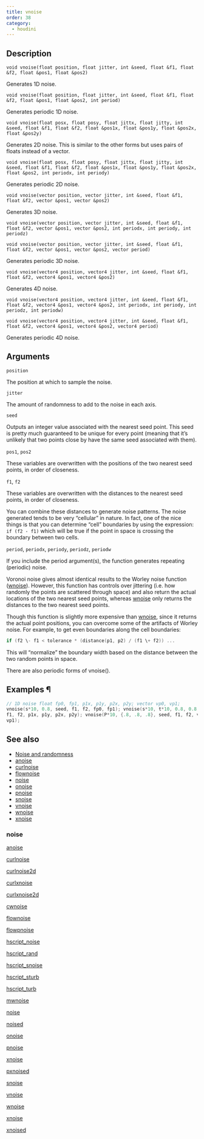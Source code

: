 ```yaml
---
title: vnoise
order: 38
category:
  - houdini
---
```


## Description

`void vnoise(float position, float jitter, int &seed, float &f1, float &f2, float &pos1, float &pos2)`

Generates 1D noise.

`void vnoise(float position, float jitter, int &seed, float &f1, float &f2, float &pos1, float &pos2, int period)`

Generates periodic 1D noise.

`void vnoise(float posx, float posy, float jittx, float jitty, int &seed, float &f1, float &f2, float &pos1x, float &pos1y, float &pos2x, float &pos2y)`

Generates 2D noise. This is similar to the other forms but uses pairs of
floats instead of a vector.

`void vnoise(float posx, float posy, float jittx, float jitty, int &seed, float &f1, float &f2, float &pos1x, float &pos1y, float &pos2x, float &pos2, int periodx, int periody)`

Generates periodic 2D noise.

`void vnoise(vector position, vector jitter, int &seed, float &f1, float &f2, vector &pos1, vector &pos2)`

Generates 3D noise.

`void vnoise(vector position, vector jitter, int &seed, float &f1, float &f2, vector &pos1, vector &pos2, int periodx, int periody, int periodz)`

`void vnoise(vector position, vector jitter, int &seed, float &f1, float &f2, vector &pos1, vector &pos2, vector period)`

Generates periodic 3D noise.

`void vnoise(vector4 position, vector4 jitter, int &seed, float &f1, float &f2, vector4 &pos1, vector4 &pos2)`

Generates 4D noise.

`void vnoise(vector4 position, vector4 jitter, int &seed, float &f1, float &f2, vector4 &pos1, vector4 &pos2, int periodx, int periody, int periodz, int periodw)`

`void vnoise(vector4 position, vector4 jitter, int &seed, float &f1, float &f2, vector4 &pos1, vector4 &pos2, vector4 period)`

Generates periodic 4D noise.

## Arguments

`position`

The position at which to sample the noise.

`jitter`

The amount of randomness to add to the noise in each axis.

`seed`

Outputs an integer value associated with the nearest seed point. This seed is
pretty much guaranteed to be unique for every point (meaning that it’s
unlikely that two points close by have the same seed associated with them).

`pos1`, `pos2`

These variables are overwritten with the positions of the two nearest seed
points, in order of closeness.

`f1`, `f2`

These variables are overwritten with the distances to the nearest seed points,
in order of closeness.

You can combine these distances to generate noise patterns. The noise
generated tends to be very “cellular” in nature. In fact, one of the nice
things is that you can determine “cell” boundaries by using the expression:
`if (f2 - f1)` which will be true if the point in space is crossing the
boundary between two cells.

`period`, `periodx`, `periody`, `periodz`, `periodw`

If you include the period argument(s), the function generates repeating
(periodic) noise.

Voronoi noise gives almost identical results to the Worley noise function
([wnoise](wnoise.html "Generates Worley (cellular) noise.")). However, this
function has controls over jittering (i.e. how randomly the points are
scattered through space) and also return the actual locations of the two
nearest seed points, whereas [wnoise](wnoise.html "Generates Worley
(cellular) noise.") only returns the distances to the two nearest seed
points.

Though this function is slightly more expensive than [wnoise](wnoise.html "Generates Worley (cellular) noise."), since it returns the actual point
positions, you can overcome some of the artifacts of Worley noise. For
example, to get even boundaries along the cell boundaries:

```c
if (f2 \- f1 < tolerance * (distance(p1, p2) / (f1 \+ f2)) ...

```

This will “normalize” the boundary width based on the distance between the two
random points in space.

There are also periodic forms of vnoise().

## Examples ¶

```c
// 1D noise float fp0, fp1, p1x, p1y, p2x, p2y; vector vp0, vp1;
vnoise(s*10, 0.8, seed, f1, f2, fp0, fp1); vnoise(s*10, t*10, 0.8, 0.8, seed,
f1, f2, p1x, p1y, p2x, p2y); vnoise(P*10, {.8, .8, .8}, seed, f1, f2, vp0,
vp1);
```

## See also

- [Noise and randomness](../random.html)
- [anoise](anoise.html)
- [curlnoise](curlnoise.html)
- [flownoise](flownoise.html)
- [noise](noise.html)
- [onoise](onoise.html)
- [pnoise](pnoise.html)
- [snoise](snoise.html)
- [vnoise](vnoise.html)
- [wnoise](wnoise.html)
- [xnoise](xnoise.html)

### noise

[anoise](anoise.html)

[curlnoise](curlnoise.html)

[curlnoise2d](curlnoise2d.html)

[curlxnoise](curlxnoise.html)

[curlxnoise2d](curlxnoise2d.html)

[cwnoise](cwnoise.html)

[flownoise](flownoise.html)

[flowpnoise](flowpnoise.html)

[hscript_noise](hscript_noise.html)

[hscript_rand](hscript_rand.html)

[hscript_snoise](hscript_snoise.html)

[hscript_sturb](hscript_sturb.html)

[hscript_turb](hscript_turb.html)

[mwnoise](mwnoise.html)

[noise](noise.html)

[noised](noised.html)

[onoise](onoise.html)

[pnoise](pnoise.html)

[xnoise](pxnoise.html)

[pxnoised](pxnoised.html)

[snoise](snoise.html)

[vnoise](vnoise.html)

[wnoise](wnoise.html)

[xnoise](xnoise.html)

[xnoised](xnoised.html)
